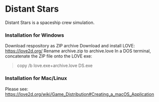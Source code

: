 # Distant Stars

Distant Stars is a spaceship crew simulation.

### Installation for Windows

Download respository as ZIP archive
Download and install LOVE: https://love2d.org/
Rename archive.zip to archive.love
In a DOS terminal, concatenate the ZIP file onto the LOVE exe:
>copy /b love.exe+archive.love DS.exe

### Installation for Mac/Linux

Please see: https://love2d.org/wiki/Game_Distribution#Creating_a_macOS_Application